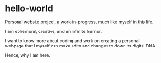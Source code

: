 # hello-world

Personal website project, a work-in-progress, much like myself in this life.

I am ephemeral, creative, and an infinite learner. 

I want to know more about coding and work on creating a personal webpage that I myself can make edits and changes to down its digital DNA.

Hence, why I am here.
